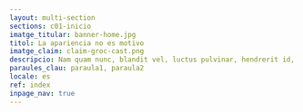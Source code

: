 ```yaml
---
layout: multi-section
sections: c01-inicio
imatge_titular: banner-home.jpg
titol: La apariencia no es motivo
imatge_claim: claim-groc-cast.png
descripcio: Nam quam nunc, blandit vel, luctus pulvinar, hendrerit id, lorem.
paraules_clau: paraula1, paraula2
locale: es
ref: index
inpage_nav: true
---
```

